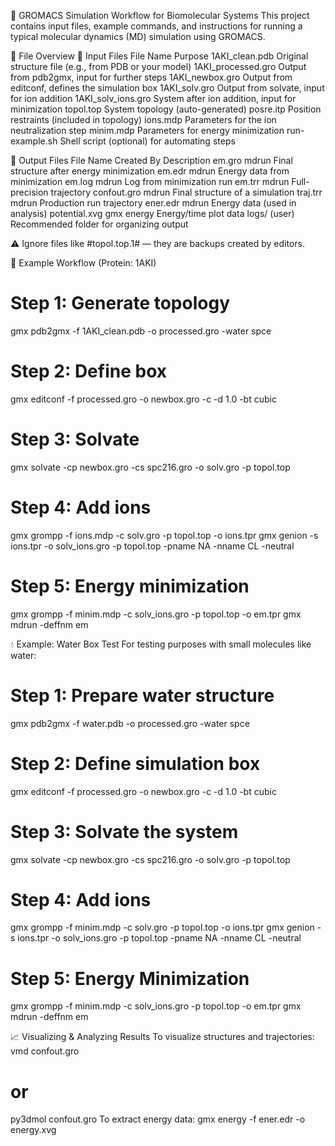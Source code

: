 🧪 GROMACS Simulation Workflow for Biomolecular Systems
This project contains input files, example commands, and instructions for running a typical molecular dynamics (MD) simulation using GROMACS.

📁 File Overview
🔷 Input Files
File Name	Purpose
1AKI_clean.pdb	Original structure file (e.g., from PDB or your model)
1AKI_processed.gro	Output from pdb2gmx, input for further steps
1AKI_newbox.gro	Output from editconf, defines the simulation box
1AKI_solv.gro	Output from solvate, input for ion addition
1AKI_solv_ions.gro	System after ion addition, input for minimization
topol.top	System topology (auto-generated)
posre.itp	Position restraints (included in topology)
ions.mdp	Parameters for the ion neutralization step
minim.mdp	Parameters for energy minimization
run-example.sh	Shell script (optional) for automating steps

🔷 Output Files
File Name	Created By	Description
em.gro	mdrun	Final structure after energy minimization
em.edr	mdrun	Energy data from minimization
em.log	mdrun	Log from minimization run
em.trr	mdrun	Full-precision trajectory
confout.gro	mdrun	Final structure of a simulation
traj.trr	mdrun	Production run trajectory
ener.edr	mdrun	Energy data (used in analysis)
potential.xvg	gmx energy	Energy/time plot data
logs/	(user)	Recommended folder for organizing output

⚠️ Ignore files like #topol.top.1# — they are backups created by editors.

🚀 Example Workflow (Protein: 1AKI)
# Step 1: Generate topology
gmx pdb2gmx -f 1AKI_clean.pdb -o processed.gro -water spce

# Step 2: Define box
gmx editconf -f processed.gro -o newbox.gro -c -d 1.0 -bt cubic

# Step 3: Solvate
gmx solvate -cp newbox.gro -cs spc216.gro -o solv.gro -p topol.top

# Step 4: Add ions
gmx grompp -f ions.mdp -c solv.gro -p topol.top -o ions.tpr
gmx genion -s ions.tpr -o solv_ions.gro -p topol.top -pname NA -nname CL -neutral

# Step 5: Energy minimization
gmx grompp -f minim.mdp -c solv_ions.gro -p topol.top -o em.tpr
gmx mdrun -deffnm em

💧 Example: Water Box Test
For testing purposes with small molecules like water:

# Step 1: Prepare water structure
gmx pdb2gmx -f water.pdb -o processed.gro -water spce

# Step 2: Define simulation box
gmx editconf -f processed.gro -o newbox.gro -c -d 1.0 -bt cubic

# Step 3: Solvate the system
gmx solvate -cp newbox.gro -cs spc216.gro -o solv.gro -p topol.top

# Step 4: Add ions
gmx grompp -f minim.mdp -c solv.gro -p topol.top -o ions.tpr
gmx genion -s ions.tpr -o solv_ions.gro -p topol.top -pname NA -nname CL -neutral

# Step 5: Energy Minimization
gmx grompp -f minim.mdp -c solv_ions.gro -p topol.top -o em.tpr
gmx mdrun -deffnm em

📈 Visualizing & Analyzing Results
To visualize structures and trajectories:
vmd confout.gro
# or
py3dmol confout.gro
To extract energy data:
gmx energy -f ener.edr -o energy.xvg
